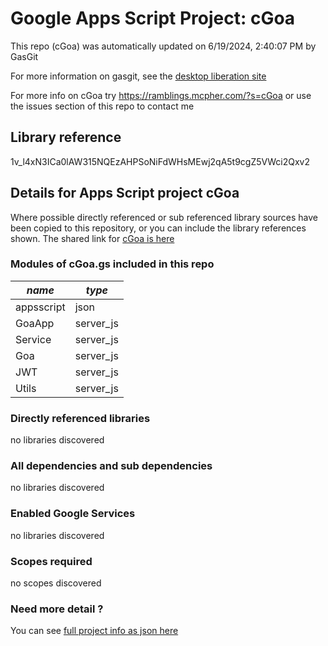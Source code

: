# Google Apps Script Project: cGoa
This repo (cGoa) was automatically updated on 6/19/2024, 2:40:07 PM by GasGit

For more information on gasgit, see the [desktop liberation site](https://ramblings.mcpher.com/drive-sdk-and-github/migrategasgit/ "desktop liberation")

For more info on cGoa try https://ramblings.mcpher.com/?s=cGoa or use the issues section of this repo to contact me
## Library reference
1v_l4xN3ICa0lAW315NQEzAHPSoNiFdWHsMEwj2qA5t9cgZ5VWci2Qxv2


## Details for Apps Script project cGoa
Where possible directly referenced or sub referenced library sources have been copied to this repository, or you can include the library references shown. 
The shared link for [cGoa is here](https://script.google.com/d/1v_l4xN3ICa0lAW315NQEzAHPSoNiFdWHsMEwj2qA5t9cgZ5VWci2Qxv2/edit?usp=sharing "open in the GAS IDE")

### Modules of cGoa.gs included in this repo
*name*|*type*
--- | --- 
appsscript| json
GoaApp| server_js
Service| server_js
Goa| server_js
JWT| server_js
Utils| server_js
### Directly referenced libraries
no libraries discovered
### All dependencies and sub dependencies
no libraries discovered
### Enabled Google Services
no libraries discovered
### Scopes required
no scopes discovered
### Need more detail ?
You can see [full project info as json here](info.json)
